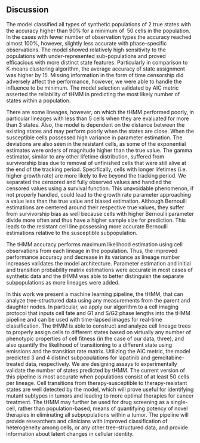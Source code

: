 ## Discussion

The model classified all types of synthetic populations of 2 true states with the accuracy higher than 90% for a minimum of $~50$ cells in the population. In the cases with fewer number of observation types the accuracy reached almost 100%, however, slightly less accurate with phase-specific observations. The model showed relatively high sensitivity to the populations with under-represented sub-populations and proved efficacious with more distinct state features. Particularly in comparison to K-means clustering algorithm, the average accuracy of state assignment was higher by $15%$. Missing information in the form of time censorship did adversely affect the performance, however, we were able to handle the influence to be minimum. The model selection validated by AIC metric asserted the reliability of tHMM in predicting the most likely number of states within a population.

There are some lineages, however, on which the tHMM performed poorly, in particular lineages with less than 5 cells when they are evaluated for more than 3 states. Also, the model is dependent on the distance between the existing states and may perform poorly when the states are close. When the susceptible cells possessed high variance in parameter estimation. The deviations are also seen in the resistant cells, as some of the exponential estimates were orders of magnitude higher than the true value. The gamma estimator, similar to any other lifetime distribution, suffered from survivorship bias due to removal of unfinished cells that were still alive at the end of the tracking period. Specifically, cells with longer lifetimes (i.e. higher growth rate) are more likely to live beyond the tracking period. We separated the censored and fully observed values and handled the censored values using a survival function. This unavoidable phenomenon, if not properly handled, could lead to the growth rate parameter approaching a value less than the true value and biased estimation. Although Bernoulli estimations are centered around their respective true values, they suffer from survivorship bias as well because cells with higher Bernoulli parameter divide more often and thus have a higher sample size for prediction. This leads to the resistant cell line possessing more accurate Bernoulli estimations relative to the susceptible subpopulation.

The tHMM accuracy performs maximum likelihood estimation using cell observations from each lineage in the population. Thus, the improved performance accuracy and decrease in its variance as lineage number increases validates the model architecture. Parameter estimation and initial and transition probability matrix estimations were accurate in most cases of synthetic data and the tHMM was able to better distinguish the separate subpopulations as more lineages were added.

In this work we present a machine learning pipeline, the tHMM, that can analyze tree-structured data using any measurements from the parent and daughter nodes. In particular, we apply our algorithm to a cell imaging protocol that inputs cell fate and G1 and S/G2 phase lengths into the tHMM pipeline and can be used with time-lapsed images for real-time classification. The tHMM is able to construct and analyze cell lineage trees to properly assign cells to different states based on virtually any number of phenotypic properties of cell fitness (in the case of our data, three), and also quantify the likelihood of transitioning to a different state using emissions and the transition rate matrix. Utilizing the AIC metric, the model predicted 3 and 4 distinct subpopulations for lapatinib and gemcitabine-treated data, respectively. We are designing assays to experimentally validate the number of states predicted by tHMM. The current version of this pipeline is most accurate when populations consist of at least 50 cells per lineage. Cell transitions from therapy-susceptible to therapy-resistant states are well detected by the model, which will prove useful for identifying mutant subtypes in tumors and leading to more optimal therapies for cancer treatment. The tHMM may further be used for drug screening as a single-cell, rather than population-based, means of quantifying potency of novel therapies in eliminating all subpopulations within a tumor. The pipeline will provide researchers and clinicians with improved classification of heterogeneity among cells, or any other tree-structured data, and provide information about latent changes in cellular identity.


